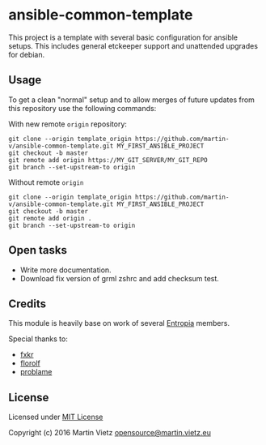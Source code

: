 ansible-common-template
=======================

This project is a template with several basic configuration for ansible setups.
This includes general etckeeper support and unattended upgrades for debian.


Usage
-----

To get a clean "normal" setup and to allow merges of future updates from
this repository use the following commands:

With new remote `origin` repository:

	git clone --origin template_origin https://github.com/martin-v/ansible-common-template.git MY_FIRST_ANSIBLE_PROJECT
	git checkout -b master
	git remote add origin https://MY_GIT_SERVER/MY_GIT_REPO
	git branch --set-upstream-to origin

Without remote `origin`

	git clone --origin template_origin https://github.com/martin-v/ansible-common-template.git MY_FIRST_ANSIBLE_PROJECT
	git checkout -b master
	git remote add origin .
	git branch --set-upstream-to origin


Open tasks
----------

* Write more documentation.
* Download fix version of grml zshrc and add checksum test.


Credits
-------

This module is heavily base on work of several [Entropia](http://entropia.de/) members.

Special thanks to:
* [fxkr](https://github.com/fxkr)
* [florolf](https://github.com/florolf)
* [problame](https://github.com/problame)


License
-------

Licensed under [MIT License](LICENSE)

Copyright (c) 2016 Martin Vietz <opensource@martin.vietz.eu>
